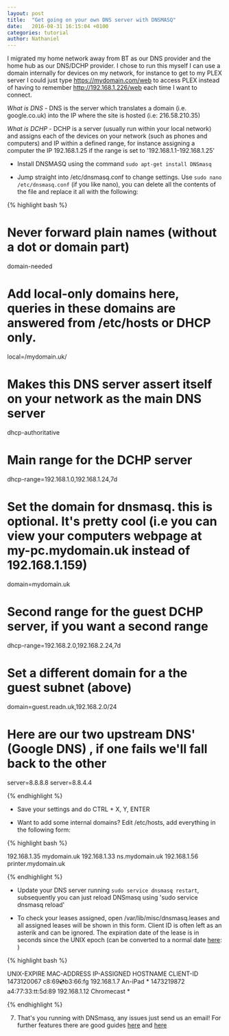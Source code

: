 ```yaml
---
layout: post
title:  "Get going on your own DNS server with DNSMASQ"
date:   2016-08-31 16:15:04 +0100
categories: tutorial
author: Nathaniel
---
```



I migrated my home network away from BT as our DNS provider and the home hub as our DNS/DCHP provider. I chose to run this myself I can use a domain internally for devices on my network, for instance to get to my PLEX server I could just type https://mydomain.com/web to access PLEX instead of having to remember http://192.168.1.226/web each time I want to connect.

*What is DNS* - DNS is the server which translates a domain (i.e. google.co.uk) into the IP where the site is hosted (i.e: 216.58.210.35)

*What is DCHP* - DCHP is a server (usually run within your local network) and assigns each of the devices on your network (such as phones and computers) and IP within a defined range, for instance assigning a computer the IP 192.168.1.25 if the range is set to '192.168.1.1-192.168.1.25'

* Install DNSMASQ using the command `sudo apt-get install DNSmasq`

* Jump straight into /etc/dnsmasq.conf to change settings. Use `sudo nano /etc/dnsmasq.conf` (if you like nano), you can delete all the contents of the file and replace it all with the following:


{% highlight bash %}

# Never forward plain names (without a dot or domain part)
domain-needed


# Add local-only domains here, queries in these domains are answered from /etc/hosts or DHCP only.
local=/mydomain.uk/

# Makes this DNS server assert itself on your network as the main DNS server
dhcp-authoritative

# Main range for the DCHP server
dhcp-range=192.168.1.0,192.168.1.24,7d
# Set the domain for dnsmasq. this is optional. It's pretty cool (i.e you can view your computers webpage at my-pc.mydomain.uk instead of 192.168.1.159)
domain=mydomain.uk

# Second range for the guest DCHP server, if you want a second range
dhcp-range=192.168.2.0,192.168.2.24,7d
# Set a different domain for a the guest subnet (above)
domain=guest.readn.uk,192.168.2.0/24


# Here are our two upstream DNS' (Google DNS) , if one fails we'll fall back to the other
server=8.8.8.8
server=8.8.4.4

{% endhighlight %}

* Save your settings and do CTRL + X, Y, ENTER

* Want to add some internal domains? Edit /etc/hosts, add everything in the following form:

{% highlight bash %}

192.168.1.35    mydomain.uk
192.168.1.33    ns.mydomain.uk
192.168.1.56    printer.mydomain.uk

{% endhighlight %}

* Update your DNS server running `sudo service dnsmasq restart`, subsequently you can just reload DNSmasq using 'sudo service dnsmasq reload'

* To check your leases assigned, open /var/lib/misc/dnsmasq.leases and all assigned leases will be shown in this form. Client ID is often left as an asterik and can be ignored. The expiration date of the lease is in seconds since the UNIX epoch (can be converted to a normal date [here](http://www.epochconverter.com/): )

{% highlight bash %}

UNIX-EXPIRE MAC-ADDRESS IP-ASSIGNED HOSTNAME CLIENT-ID
1473120067 c8:69:cd:b3:66:fg 192.168.1.7 An-iPad *
1473219872 a4:77:33:tt:5d:89 192.168.1.12 Chromecast *

{% endhighlight %}

7. That's you running with DNSmasq, any issues just send us an email! For further features there are good guides [here](http://www.thekelleys.org.uk/dnsmasq/docs/dnsmasq-man.html) and [here](http://blogging.dragon.org.uk/howto-setup-dnsmasq-as-dns-dhcp/)

